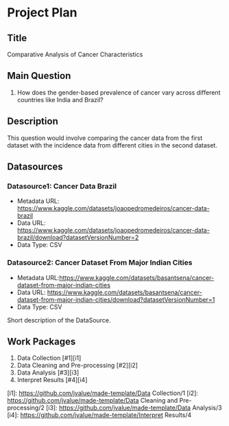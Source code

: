 # Project Plan

## Title
<!-- Give your project a short title. -->
Comparative Analysis of Cancer Characteristics

## Main Question

<!-- Think about one main question you want to answer based on the data. -->
1. How does the gender-based prevalence of cancer vary across different countries like India and Brazil?

## Description

<!-- Describe your data science project in max. 200 words. Consider writing about why and how you attempt it. -->
 This question would involve comparing the cancer data from the first dataset with the incidence data from different cities in the second dataset.

## Datasources

<!-- Describe each datasources you plan to use in a section. Use the prefic "DatasourceX" where X is the id of the datasource. -->

### Datasource1: Cancer Data Brazil
* Metadata URL: https://www.kaggle.com/datasets/joaopedromedeiros/cancer-data-brazil
* Data URL: https://www.kaggle.com/datasets/joaopedromedeiros/cancer-data-brazil/download?datasetVersionNumber=2
* Data Type: CSV

### Datasource2: Cancer Dataset From Major Indian Cities
* Metadata URL:https://www.kaggle.com/datasets/basantsena/cancer-dataset-from-major-indian-cities
* Data URL: https://www.kaggle.com/datasets/basantsena/cancer-dataset-from-major-indian-cities/download?datasetVersionNumber=1
* Data Type: CSV

Short description of the DataSource.

## Work Packages

<!-- List of work packages ordered sequentially, each pointing to an issue with more details. -->

1. Data Collection [#1][i1]
2. Data Cleaning and Pre-processing [#2][i2]
3. Data Analysis [#3][i3]
4. Interpret Results [#4][i4]

[i1]: https://github.com/jvalue/made-template/Data Collection/1
[i2]: https://github.com/jvalue/made-template/Data Cleaning and Pre-processing/2
[i3]: https://github.com/jvalue/made-template/Data Analysis/3
[i4]: https://github.com/jvalue/made-template/Interpret Results/4
